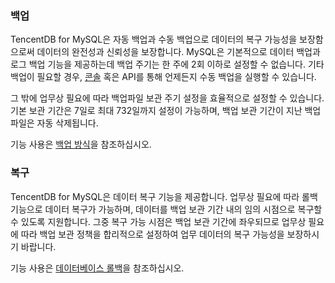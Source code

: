 ### 백업
TencentDB for MySQL은 자동 백업과 수동 백업으로 데이터의 복구 가능성을 보장함으로써 데이터의 완전성과 신뢰성을 보장합니다. MySQL은 기본적으로 데이터 백업과 로그 백업 기능을 제공하는데 백업 주기는 한 주에 2회 이하로 설정할 수 없습니다. 기타 백업이 필요할 경우, [콘솔](https://console.cloud.tencent.com/cdb) 혹은 API를 통해 언제든지 수동 백업을 실행할 수 있습니다.

그 밖에 업무상 필요에 따라 백업파일 보관 주기 설정을 효율적으로 설정할 수 있습니다. 기본 보관 기간은 7일로 최대 732일까지 설정이 가능하며, 백업 보관 기간이 지난 백업 파일은 자동 삭제됩니다.

기능 사용은 [백업 방식](https://intl.cloud.tencent.com/document/product/236/32340)을 참조하십시오.

### 복구
TencentDB for MySQL은 데이터 복구 기능을 제공합니다. 업무상 필요에 따라 롤백 기능으로 데이터 복구가 가능하며, 데이터를 백업 보관 기간 내의 임의 시점으로 복구할 수 있도록 지원합니다. 그중 복구 가능 시점은 백업 보관 기간에 좌우되므로 업무상 필요에 따라 백업 보관 정책을 합리적으로 설정하여 업무 데이터의 복구 가능성을 보장하시기 바랍니다. 

기능 사용은 [데이터베이스 롤백](https://intl.cloud.tencent.com/document/product/236/7276)을 참조하십시오.
